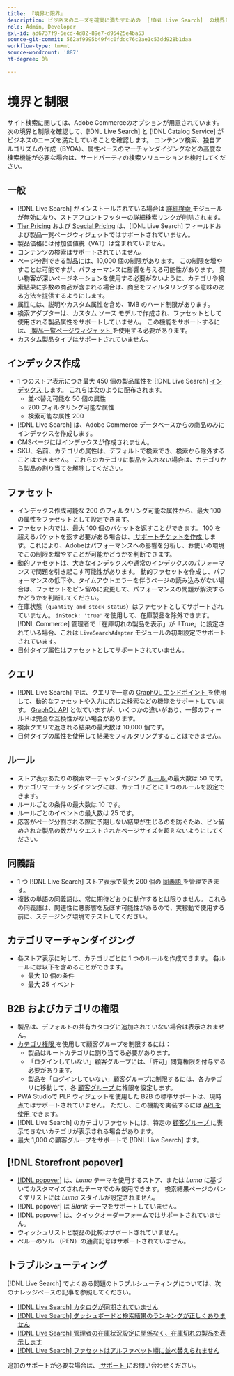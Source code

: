 ```yaml
---
title: 『境界と限界』
description: ビジネスのニーズを確実に満たすための  [!DNL Live Search]  の境界と制限について説明します。
role: Admin, Developer
exl-id: ad6737f9-6ecd-4d82-89e7-d95425e4ba53
source-git-commit: 562af9995b49f4c0fddc76c2ae1c53dd928b1daa
workflow-type: tm+mt
source-wordcount: '887'
ht-degree: 0%

---
```


# 境界と制限

サイト検索に関しては、Adobe Commerceのオプションが用意されています。 次の境界と制限を確認して、[!DNL Live Search] と [!DNL Catalog Service] がビジネスのニーズを満たしていることを確認します。 コンテンツ検索、独自アルゴリズムの作成（BYOA）、属性ベースのマーチャンダイジングなどの高度な検索機能が必要な場合は、サードパーティの検索ソリューションを検討してください。

## 一般

- [!DNL Live Search] がインストールされている場合は [ 詳細検索 ](https://experienceleague.adobe.com/en/docs/commerce-admin/catalog/catalog/search/search) モジュールが無効になり、ストアフロントフッターの詳細検索リンクが削除されます。
- [Tier Pricing](https://experienceleague.adobe.com/en/docs/commerce-admin/catalog/products/pricing/product-price-tier) および [Special Pricing](https://experienceleague.adobe.com/en/docs/commerce-admin/catalog/products/pricing/product-price-special) は、[!DNL Live Search] フィールドおよび製品一覧ページウィジェットではサポートされていません。
- 製品価格には付加価値税（VAT）は含まれていません。
- コンテンツの検索はサポートされていません。
- ページ分割できる製品には、10,000 個の制限があります。 この制限を増やすことは可能ですが、パフォーマンスに影響を与える可能性があります。 買い物客が深いページネーションを使用する必要がないように、カテゴリや検索結果に多数の商品が含まれる場合は、商品をフィルタリングする意味のある方法を提供するようにします。
- 属性には、説明やカスタム属性を含め、1MB のハード制限があります。
- 検索アダプターは、カスタム ソース モデルで作成され、ファセットとして使用される製品属性をサポートしていません。 この機能をサポートするには、[ 製品一覧ページウィジェット ](plp-styling.md) を使用する必要があります。
- カスタム製品タイプはサポートされていません。

## インデックス作成

- 1 つのストア表示につき最大 450 個の製品属性を [!DNL Live Search] [ インデックス ](indexing.md) します。 これらは次のように配布されます。
   - 並べ替え可能な 50 個の属性
   - 200 フィルタリング可能な属性
   - 検索可能な属性 200
- [!DNL Live Search] は、Adobe Commerce データベースからの商品のみにインデックスを作成します。
- CMSページにはインデックスが作成されません。
- SKU、名前、カテゴリの属性は、デフォルトで検索でき、検索から除外することはできません。 これらのカテゴリに製品を入れない場合は、カテゴリから製品の割り当てを解除してください。

## ファセット

- インデックス作成可能な 200 のフィルタリング可能な属性から、最大 100 の属性をファセットとして設定できます。
- ファセット内では、最大 100 個のバケットを返すことができます。 100 を超えるバケットを返す必要がある場合は、[ サポートチケットを作成 ](https://experienceleague.adobe.com/en/docs/commerce-knowledge-base/kb/help-center-guide/magento-help-center-user-guide) します。これにより、Adobeはパフォーマンスへの影響を分析し、お使いの環境でこの制限を増やすことが可能かどうかを判断できます。
- 動的ファセットは、大きなインデックスや通常のインデックスのパフォーマンスで問題を引き起こす可能性があります。 動的ファセットを作成し、パフォーマンスの低下や、タイムアウトエラーを伴うページの読み込みがない場合は、ファセットをピン留めに変更して、パフォーマンスの問題が解決するかどうかを判断してください。
- 在庫状態（`quantity_and_stock_status`）はファセットとしてサポートされていません。 `inStock: 'true'` を使用して、在庫製品を除外できます。 [!DNL Commerce] 管理者で「在庫切れの製品を表示」が「True」に設定されている場合、これは `LiveSearchAdapter` モジュールの初期設定でサポートされています。
- 日付タイプ属性はファセットとしてサポートされていません。

## クエリ

- [!DNL Live Search] では、クエリで一意の [GraphQL エンドポイント ](https://developer.adobe.com/commerce/services/graphql/live-search/) を使用して、動的なファセットや入力に応じた検索などの機能をサポートしています。 [GraphQL API](https://developer.adobe.com/commerce/webapi/graphql/) と似ていますが、いくつかの違いがあり、一部のフィールドは完全な互換性がない場合があります。
- 検索クエリで返される結果の最大数は 10,000 個です。
- 日付タイプの属性を使用して結果をフィルタリングすることはできません。

## ルール

- ストア表示あたりの検索マーチャンダイジング [ ルール ](rules.md) の最大数は 50 です。
- カテゴリマーチャンダイジングには、カテゴリごとに 1 つのルールを設定できます。
- ルールごとの条件の最大数は 10 です。
- ルールごとのイベントの最大数は 25 です。
- 応答がページ分割される際に予期しない結果が生じるのを防ぐため、ピン留めされた製品の数がリクエストされたページサイズを超えないようにしてください。

## 同義語

- 1 つ [!DNL Live Search] ストア表示で最大 200 個の [ 同義語 ](synonyms.md) を管理できます。
- 複数の単語の同義語は、常に期待どおりに動作するとは限りません。 これらの同義語は、関連性に悪影響を及ぼす可能性があるので、実稼動で使用する前に、ステージング環境でテストしてください。

## カテゴリマーチャンダイジング

- 各ストア表示に対して、カテゴリごとに 1 つのルールを作成できます。 各ルールには以下を含めることができます。
   - 最大 10 個の条件
   - 最大 25 イベント

## B2B およびカテゴリの権限

- 製品は、デフォルトの共有カタログに追加されていない場合は表示されません。
- [ カテゴリ権限 ](https://experienceleague.adobe.com/en/docs/commerce-admin/catalog/categories/category-permissions) を使用して顧客グループを制限するには：
   - 製品はルートカテゴリに割り当てる必要があります。
   - 「ログインしていない」顧客グループには、「許可」閲覧権限を付与する必要があります。
   - 製品を「ログインしていない」顧客グループに制限するには、各カテゴリに移動して、各 [ 顧客グループ ](https://experienceleague.adobe.com/en/docs/commerce-admin/b2b/shared-catalogs/catalog-shared-manage) に権限を設定します。
- PWA Studioで PLP ウィジェットを使用した B2B の標準サポートは、現時点ではサポートされていません。 ただし、この機能を実装するには [API を使用 ](install.md#pwa-support) できます。
- [!DNL Live Search] のカテゴリファセットには、特定の [ 顧客グループ ](https://experienceleague.adobe.com/en/docs/commerce-admin/b2b/shared-catalogs/catalog-shared-manage) に表示できないカテゴリが表示される場合があります。
- 最大 1,000 の顧客グループをサポートで [!DNL Live Search] ます。

## [!DNL Storefront popover]

- [[!DNL popover]](storefront-popover.md) は、*Luma* テーマを使用するストア、または *Luma* に基づいてカスタマイズされたテーマでのみ使用できます。 検索結果ページのパンくずリストには *Luma* スタイルが設定されません。
- [!DNL popover] は *Blank* テーマをサポートしていません。
- [!DNL popover] は、クイックオーダーフォームではサポートされていません。
- ウィッシュリストと製品の比較はサポートされていません。
- ペルーのソル （PEN）の通貨記号はサポートされていません。

## トラブルシューティング

[!DNL Live Search] でよくある問題のトラブルシューティングについては、次のナレッジベースの記事を参照してください。

- [[!DNL Live Search]  カタログが同期されていません ](https://experienceleague.adobe.com/en/docs/commerce-knowledge-base/kb/troubleshooting/miscellaneous/live-search-catalog-data-sync)
- [[!DNL Live Search]  ダッシュボードと検索結果のランキングが正しくありません ](https://experienceleague.adobe.com/en/docs/commerce-knowledge-base/kb/troubleshooting/miscellaneous/live-search-dashboard-ranking-incorrect)
- [[!DNL Live Search]  管理者の在庫状況設定に関係なく、在庫切れの製品を表示します ](https://experienceleague.adobe.com/en/docs/commerce-knowledge-base/kb/troubleshooting/miscellaneous/live-search-displays-out-of-stock-products)
- [[!DNL Live Search]  ファセットはアルファベット順に並べ替えられません ](https://experienceleague.adobe.com/en/docs/commerce-knowledge-base/kb/troubleshooting/miscellaneous/live-search-facets-not-sorted)

追加のサポートが必要な場合は、[ サポート ](https://experienceleague.adobe.com/en/docs/commerce-knowledge-base/kb/help-center-guide/magento-help-center-user-guide) にお問い合わせください。
